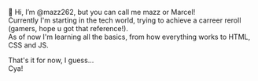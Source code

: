 👋 Hi, I’m @mazz262, but you can call me mazz or Marcel!
<br>
Currently I'm starting in the tech world, trying to achieve a carreer reroll (gamers, hope u got that reference!).
<br>
As of now I'm learning all the basics, from how everything works to HTML, CSS and JS.

That's it for now, I guess...
<br>
Cya!
